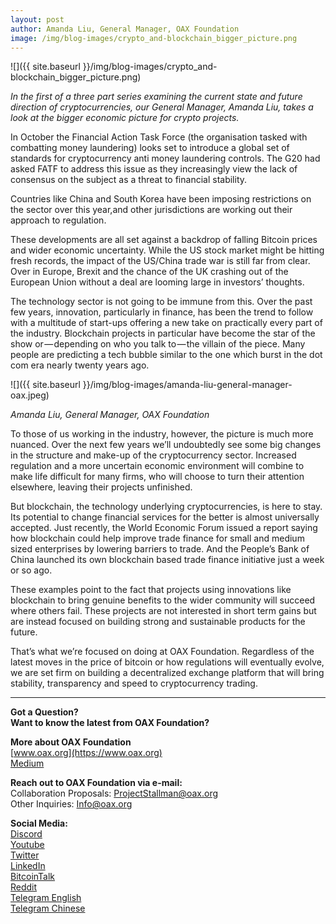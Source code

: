 ```yaml
---
layout: post
author: Amanda Liu, General Manager, OAX Foundation
image: /img/blog-images/crypto_and-blockchain_bigger_picture.png
---
```


![]({{ site.baseurl }}/img/blog-images/crypto_and-blockchain_bigger_picture.png)

_In the first of a three part series examining the current state and future direction of cryptocurrencies, our General Manager, Amanda Liu, takes a look at the bigger economic picture for crypto projects._

In October the Financial Action Task Force (the organisation tasked with combatting money laundering) looks set to introduce a global set of standards for cryptocurrency anti money laundering controls. The G20 had asked FATF to address this issue as they increasingly view the lack of consensus on the subject as a threat to financial stability.

Countries like China and South Korea have been imposing restrictions on the sector over this year,and other jurisdictions are working out their approach to regulation.

These developments are all set against a backdrop of falling Bitcoin prices and wider economic uncertainty. While the US stock market might be hitting fresh records, the impact of the US/China trade war is still far from clear. Over in Europe, Brexit and the chance of the UK crashing out of the European Union without a deal are looming large in investors’ thoughts.

The technology sector is not going to be immune from this. Over the past few years, innovation, particularly in finance, has been the trend to follow with a multitude of start-ups offering a new take on practically every part of the industry. Blockchain projects in particular have become the star of the show or — depending on who you talk to — the villain of the piece. Many people are predicting a tech bubble similar to the one which burst in the dot com era nearly twenty years ago.

![]({{ site.baseurl }}/img/blog-images/amanda-liu-general-manager-oax.jpeg)

_Amanda Liu, General Manager, OAX Foundation_

To those of us working in the industry, however, the picture is much more nuanced. Over the next few years we’ll undoubtedly see some big changes in the structure and make-up of the cryptocurrency sector. Increased regulation and a more uncertain economic environment will combine to make life difficult for many firms, who will choose to turn their attention elsewhere, leaving their projects unfinished.

But blockchain, the technology underlying cryptocurrencies, is here to stay. Its potential to change financial services for the better is almost universally accepted. Just recently, the World Economic Forum issued a report saying how blockchain could help improve trade finance for small and medium sized enterprises by lowering barriers to trade. And the People’s Bank of China launched its own blockchain based trade finance initiative just a week or so ago.

These examples point to the fact that projects using innovations like blockchain to bring genuine benefits to the wider community will succeed where others fail. These projects are not interested in short term gains but are instead focused on building strong and sustainable products for the future.

That’s what we’re focused on doing at OAX Foundation. Regardless of the latest moves in the price of bitcoin or how regulations will eventually evolve, we are set firm on building a decentralized exchange platform that will bring stability, transparency and speed to cryptocurrency trading.

---

**Got a Question?**  
**Want to know the latest from OAX Foundation?**  

**More about OAX Foundation**  
[www.oax.org](https://www.oax.org)  
[Medium](https://medium.com/@OAX_Foundation)  

**Reach out to OAX Foundation via e-mail:**  
Collaboration Proposals: [ProjectStallman@oax.org](mailto:ProjectStallman@oax.org)  
Other Inquiries: [Info@oax.org](mailto:Info@oax.org)  

**Social Media:**  
[Discord](https://discordapp.com/invite/ZH5YHkb)  
[Youtube](https://bit.ly/2Bvsk73)  
[Twitter](https://twitter.com/OAX_Foundation)  
[LinkedIn](https://www.linkedin.com/company/oax-foundation/)  
[BitcoinTalk](http://bitcointalk.org/index.php?topic=1943946)  
[Reddit](https://www.reddit.com/r/OpenANX/)  
[Telegram English](https://t.me/openanxteam)  
[Telegram Chinese](https://t.me/oax_cn)  